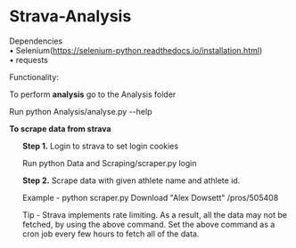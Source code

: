 # Strava-Analysis

Dependencies<br>
• Selenium(https://selenium-python.readthedocs.io/installation.html)<br>
• requests<br>

Functionality:

To perform <b>analysis</b> go to the Analysis folder

Run python Analysis/analyse.py --help

<b>To scrape data from strava</b>
<ul>
<b>Step 1.</b> Login to strava to set login cookies

Run python Data and Scraping/scraper.py login


<b>Step 2.</b> Scrape data with given athlete name and athlete id. 

Example - python scraper.py Download "Alex Dowsett" /pros/505408

Tip - Strava implements rate limiting. As a result, all the data may not be fetched, by using the above command. Set the above command as a cron job every few hours to fetch all of the data.

</ul>
